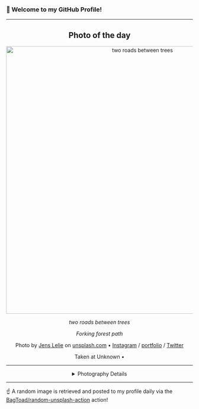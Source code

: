 ### 👋 Welcome to my GitHub Profile!

----
<div align="center">

## Photo of the day
  
  <a href="https://unsplash.com/photos/two-roads-between-trees-u0vgcIOQG08"><img width="720" src="https://images.unsplash.com/photo-1429743305873-d4065c15f93e?crop=entropy&cs=tinysrgb&fit=max&fm=jpg&ixid=M3w1OTQ0OTd8MHwxfHJhbmRvbXx8fHx8fHx8fDE3Mjg3MTMyNjd8&ixlib=rb-4.0.3&q=80&w=1080" alt="two roads between trees"></a>
  
  <em>two roads between trees</em>
  
  <em>Forking forest path</em>

  Photo by [Jens Lelie](http://leliejens.com) on [unsplash.com](https://unsplash.com/) • [Instagram](https://instagram.com/leliejens) / [portfolio](http://leliejens.com) / [Twitter](https://twitter.com/madebyjens)
  
  Taken at Unknown • 
  
  ---
  
<details>
<summary>Photography Details</summary>
  
| Parameter     | Value |
| ------------- | ----- |
| Camera Model  | NIKON D60 |
| Exposure Time | 1/60 |
| Aperture      | 9.0 |
| Focal Length  | 20.0 |
| ISO           | 1600 |
| Location      | Unknown (null) |
| Coordinates   | Latitude null, Longitude null |

</details>

</div>

----

☝️ A random image is retrieved and posted to my profile daily via the [BagToad/random-unsplash-action](https://github.com/BagToad/random-unsplash-action) action!
